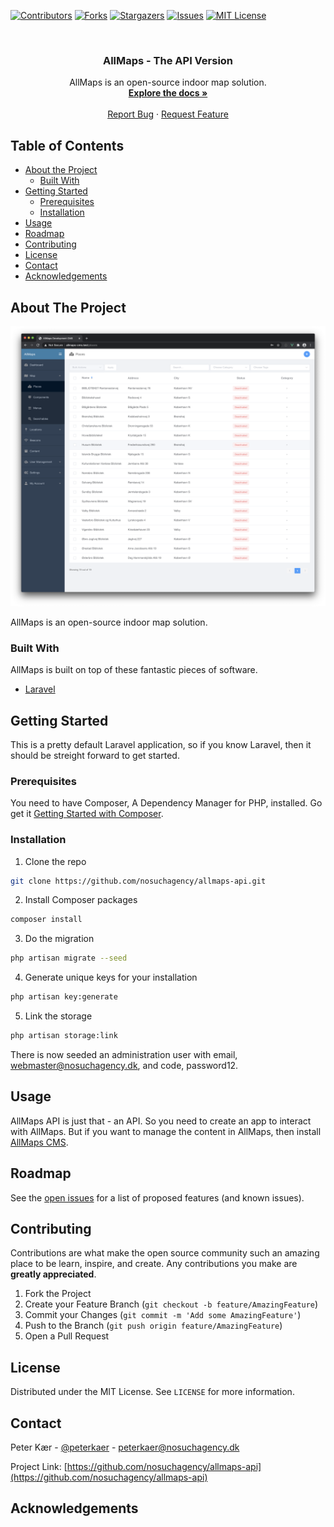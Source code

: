 [![Contributors][contributors-shield]][contributors-url]
[![Forks][forks-shield]][forks-url]
[![Stargazers][stars-shield]][stars-url]
[![Issues][issues-shield]][issues-url]
[![MIT License][license-shield]][license-url]

<br />
<p align="center">
  <h3 align="center">AllMaps - The API Version</h3>

  <p align="center">
    AllMaps is an open-source indoor map solution.
    <br />
    <a href="https://docs.allmaps.nosuchagency.net/"><strong>Explore the docs »</strong></a>
    <br />
    <br />
    <a href="https://github.com/nosuchagency/allmaps-api/issues">Report Bug</a>
    ·
    <a href="https://github.com/nosuchagency/allmaps-api/issues">Request Feature</a>
  </p>
</p>

<!-- TABLE OF CONTENTS -->
## Table of Contents

* [About the Project](#about-the-project)
  * [Built With](#built-with)
* [Getting Started](#getting-started)
  * [Prerequisites](#prerequisites)
  * [Installation](#installation)
* [Usage](#usage)
* [Roadmap](#roadmap)
* [Contributing](#contributing)
* [License](#license)
* [Contact](#contact)
* [Acknowledgements](#acknowledgements)

<!-- ABOUT THE PROJECT -->
## About The Project

![AllMaps Screenshot][product-screenshot-one]

AllMaps is an open-source indoor map solution.

### Built With
AllMaps is built on top of these fantastic pieces of software.

* [Laravel](https://laravel.com)

<!-- GETTING STARTED -->
## Getting Started

This is a pretty default Laravel application, so if you know Laravel, then it should be streight forward to get started.

### Prerequisites




You need to have Composer, A Dependency Manager for PHP, installed. Go get it <a href="https://getcomposer.org/doc/00-intro.md">Getting Started with Composer</a>.

### Installation

1) Clone the repo

```sh
git clone https://github.com/nosuchagency/allmaps-api.git
```

2) Install Composer packages

```sh
composer install
```

3) Do the migration

```sh
php artisan migrate --seed
```

4) Generate unique keys for your installation

```sh
php artisan key:generate
```

5) Link the storage

```sh
php artisan storage:link
```

There is now seeded an administration user with email, webmaster@nosuchagency.dk, and code, password12.


<!-- USAGE EXAMPLES -->
## Usage

AllMaps API is just that - an API. So you need to create an app to interact with AllMaps. But if you want to manage the content in AllMaps, then install <a href="https://github.com/nosuchagency/allmaps-cms">AllMaps CMS</a>.


<!-- ROADMAP -->
## Roadmap

See the [open issues](https://github.com/nosuchagency/allmaps-api/issues) for a list of proposed features (and known issues).


<!-- CONTRIBUTING -->
## Contributing

Contributions are what make the open source community such an amazing place to be learn, inspire, and create. Any contributions you make are **greatly appreciated**.

1. Fork the Project
2. Create your Feature Branch (`git checkout -b feature/AmazingFeature`)
3. Commit your Changes (`git commit -m 'Add some AmazingFeature'`)
4. Push to the Branch (`git push origin feature/AmazingFeature`)
5. Open a Pull Request

<!-- LICENSE -->
## License

Distributed under the MIT License. See `LICENSE` for more information.

<!-- CONTACT -->
## Contact

Peter Kær - [@peterkaer](https://twitter.com/peterkaer) - peterkaer@nosuchagency.dk

Project Link: [https://github.com/nosuchagency/allmaps-api](https://github.com/nosuchagency/allmaps-api)


<!-- ACKNOWLEDGEMENTS -->
## Acknowledgements

<!-- MARKDOWN LINKS & IMAGES -->
<!-- https://www.markdownguide.org/basic-syntax/#reference-style-links -->
[contributors-shield]: https://img.shields.io/github/contributors/nosuchagency/allmaps-api.svg?style=flat-square
[contributors-url]: https://github.com/nosuchagency/allmaps-api/graphs/contributors

[forks-shield]: https://img.shields.io/github/forks/nosuchagency/allmaps-api.svg?style=flat-square
[forks-url]: https://github.com/nosuchagency/allmaps-api/network/members

[stars-shield]: https://img.shields.io/github/stars/nosuchagency/allmaps-api.svg?style=flat-square
[stars-url]: https://github.com/nosuchagency/allmaps-api/stargazers

[issues-shield]: https://img.shields.io/github/issues/nosuchagency/allmaps-api.svg?style=flat-square
[issues-url]: https://github.com/nosuchagency/allmaps-api/issues

[license-shield]: https://img.shields.io/github/license/nosuchagency/allmaps-api.svg?style=flat-square
[license-url]: https://github.com/nosuchagency/allmaps-api/blob/master/LICENSE.txt

[product-screenshot-one]: readme/allmaps-screenshot-1.png